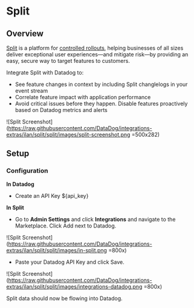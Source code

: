 # Split

## Overview

<a href="http://www.split.io">Split</a> is a platform for <a href="http://www.split.io/articles/controlled-rollout">controlled rollouts</a>, helping businesses of all sizes deliver exceptional user experiences—and mitigate risk—by providing an easy, secure way to target features to customers.

Integrate Split with Datadog to:
* See feature changes in context by including Split changlelogs in your event stream
* Correlate feature impact with application performance
* Avoid critical issues before they happen. Disable features proactively based on Datadog metrics and alerts

![Split Screenshot](https://raw.githubusercontent.com/DataDog/integrations-extras/ilan/split/split/images/split-screenshot.png =500x282)

## Setup

### Configuration

**In Datadog**<br/>
* Create an API Key <span class="hidden-api-key">${api_key}</span>

**In Split**<br/>

* Go to **Admin Settings** and click **Integrations** and navigate to the Marketplace. Click Add next to Datadog.<br/>

![Split Screenshot](https://raw.githubusercontent.com/DataDog/integrations-extras/ilan/split/split/images/in-split.png =800x)

* Paste your Datadog API Key and click Save.

![Split Screenshot](https://raw.githubusercontent.com/DataDog/integrations-extras/ilan/split/split/images/integrations-datadog.png =800x)

Split data should now be flowing into Datadog.
